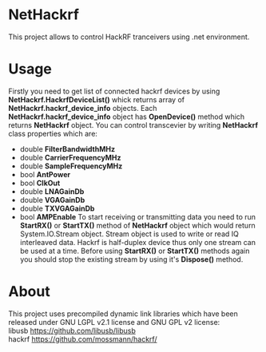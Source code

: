 # NetHackrf
This project allows to control HackRF tranceivers using .net environment.

# Usage
Firstly you need to get list of connected hackrf devices by using **NetHackrf.HackrfDeviceList()** whick returns array of **NetHackrf.hackrf_device_info** objects.
Each **NetHackrf.hackrf_device_info** object has **OpenDevice()** method which returns **NetHackrf** object.
You can control transcevier by writing **NetHackrf** class properties which are:
 - double **FilterBandwidthMHz**
 - double **CarrierFrequencyMHz**
 - double **SampleFrequencyMHz**
 - bool **AntPower**
 - bool **ClkOut**
 - double **LNAGainDb**
 - double **VGAGainDb**
 - double **TXVGAGainDb**
 - bool **AMPEnable**
To start receiving or transmitting data you need to run **StartRX()** or **StartTX()** method of **NetHackrf** object which would return System.IO.Stream object. Stream object is used to write or read IQ interleaved data.
Hackrf is half-duplex device thus only one stream can be used at a time. Before using **StartRX()** or **StartTX()** methods again you should stop the existing stream by using it's **Dispose()** method.


# About
This project uses precompiled dynamic link libraries which have been released under GNU LGPL v2.1 license and GNU GPL v2 license: <br>
libusb https://github.com/libusb/libusb <br>
hackrf https://github.com/mossmann/hackrf/
